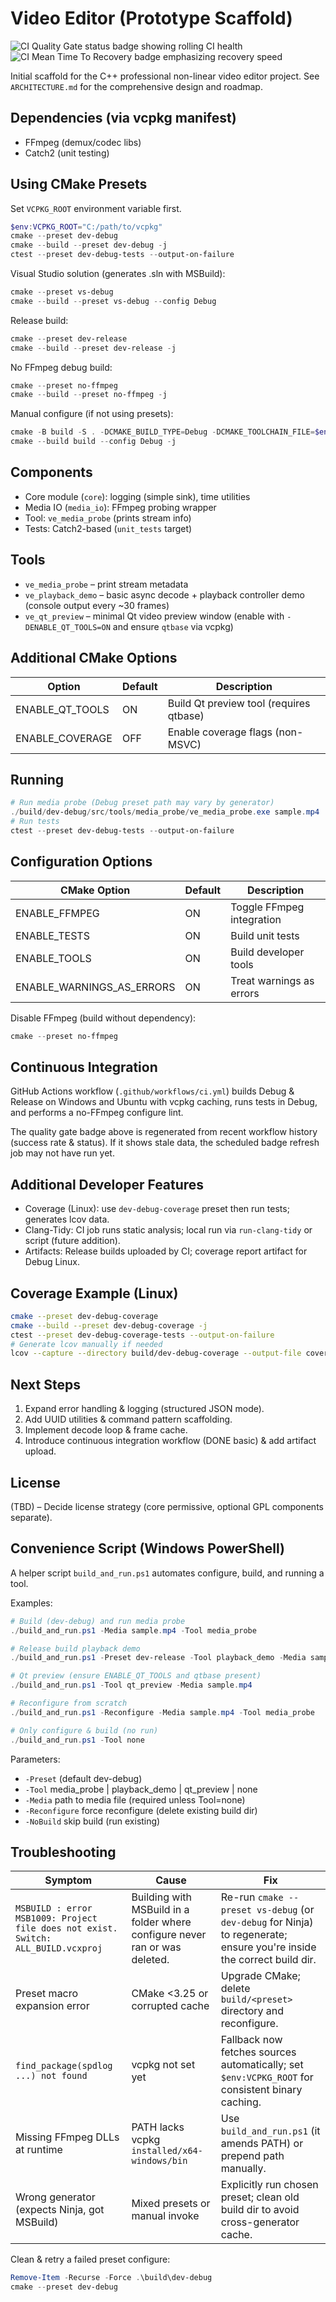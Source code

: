 # Video Editor (Prototype Scaffold)

![CI Quality Gate status badge showing rolling CI health](./.badges/ci_status.svg "CI Quality Gate (rolling success, MTTR)")
![CI Mean Time To Recovery badge emphasizing recovery speed](./.badges/ci_mttr.svg "CI Mean Time To Recovery")

Initial scaffold for the C++ professional non-linear video editor project. See `ARCHITECTURE.md` for the comprehensive design and roadmap.

## Dependencies (via vcpkg manifest)
- FFmpeg (demux/codec libs)
- Catch2 (unit testing)

## Using CMake Presets
Set `VCPKG_ROOT` environment variable first.
```powershell
$env:VCPKG_ROOT="C:/path/to/vcpkg"
cmake --preset dev-debug
cmake --build --preset dev-debug -j
ctest --preset dev-debug-tests --output-on-failure
```
Visual Studio solution (generates .sln with MSBuild):
```powershell
cmake --preset vs-debug
cmake --build --preset vs-debug --config Debug
```
Release build:
```powershell
cmake --preset dev-release
cmake --build --preset dev-release -j
```
No FFmpeg debug build:
```powershell
cmake --preset no-ffmpeg
cmake --build --preset no-ffmpeg -j
```

Manual configure (if not using presets):
```powershell
cmake -B build -S . -DCMAKE_BUILD_TYPE=Debug -DCMAKE_TOOLCHAIN_FILE=$env:VCPKG_ROOT/scripts/buildsystems/vcpkg.cmake
cmake --build build --config Debug -j
```

## Components
- Core module (`core`): logging (simple sink), time utilities
- Media IO (`media_io`): FFmpeg probing wrapper
- Tool: `ve_media_probe` (prints stream info)
- Tests: Catch2-based (`unit_tests` target)

## Tools
- `ve_media_probe` – print stream metadata
- `ve_playback_demo` – basic async decode + playback controller demo (console output every ~30 frames)
- `ve_qt_preview` – minimal Qt video preview window (enable with `-DENABLE_QT_TOOLS=ON` and ensure `qtbase` via vcpkg)

## Additional CMake Options
| Option | Default | Description |
|--------|---------|-------------|
| ENABLE_QT_TOOLS | ON | Build Qt preview tool (requires qtbase) |
| ENABLE_COVERAGE | OFF | Enable coverage flags (non-MSVC) |

## Running
```powershell
# Run media probe (Debug preset path may vary by generator)
./build/dev-debug/src/tools/media_probe/ve_media_probe.exe sample.mp4
# Run tests
ctest --preset dev-debug-tests --output-on-failure
```

## Configuration Options
| CMake Option | Default | Description |
|--------------|---------|-------------|
| ENABLE_FFMPEG | ON | Toggle FFmpeg integration |
| ENABLE_TESTS | ON | Build unit tests |
| ENABLE_TOOLS | ON | Build developer tools |
| ENABLE_WARNINGS_AS_ERRORS | ON | Treat warnings as errors |

Disable FFmpeg (build without dependency):
```powershell
cmake --preset no-ffmpeg
```

## Continuous Integration
GitHub Actions workflow (`.github/workflows/ci.yml`) builds Debug & Release on Windows and Ubuntu with vcpkg caching, runs tests in Debug, and performs a no-FFmpeg configure lint.

The quality gate badge above is regenerated from recent workflow history (success rate & status). If it shows stale data, the scheduled badge refresh job may not have run yet.

## Additional Developer Features
- Coverage (Linux): use `dev-debug-coverage` preset then run tests; generates lcov data.
- Clang-Tidy: CI job runs static analysis; local run via `run-clang-tidy` or script (future addition).
- Artifacts: Release builds uploaded by CI; coverage report artifact for Debug Linux.

## Coverage Example (Linux)
```bash
cmake --preset dev-debug-coverage
cmake --build --preset dev-debug-coverage -j
ctest --preset dev-debug-coverage-tests --output-on-failure
# Generate lcov manually if needed
lcov --capture --directory build/dev-debug-coverage --output-file coverage.info
```

## Next Steps
1. Expand error handling & logging (structured JSON mode).
2. Add UUID utilities & command pattern scaffolding.
3. Implement decode loop & frame cache.
4. Introduce continuous integration workflow (DONE basic) & add artifact upload.

## License
(TBD) – Decide license strategy (core permissive, optional GPL components separate).

## Convenience Script (Windows PowerShell)
A helper script `build_and_run.ps1` automates configure, build, and running a tool.

Examples:
```powershell
# Build (dev-debug) and run media probe
./build_and_run.ps1 -Media sample.mp4 -Tool media_probe

# Release build playback demo
./build_and_run.ps1 -Preset dev-release -Tool playback_demo -Media sample.mp4

# Qt preview (ensure ENABLE_QT_TOOLS and qtbase present)
./build_and_run.ps1 -Tool qt_preview -Media sample.mp4

# Reconfigure from scratch
./build_and_run.ps1 -Reconfigure -Media sample.mp4 -Tool media_probe

# Only configure & build (no run)
./build_and_run.ps1 -Tool none
```
Parameters:
- `-Preset` (default dev-debug)
- `-Tool` media_probe | playback_demo | qt_preview | none
- `-Media` path to media file (required unless Tool=none)
- `-Reconfigure` force reconfigure (delete existing build dir)
- `-NoBuild` skip build (run existing)

## Troubleshooting
| Symptom | Cause | Fix |
|---------|-------|-----|
| `MSBUILD : error MSB1009: Project file does not exist. Switch: ALL_BUILD.vcxproj` | Building with MSBuild in a folder where configure never ran or was deleted. | Re-run `cmake --preset vs-debug` (or `dev-debug` for Ninja) to regenerate; ensure you're inside the correct build dir. |
| Preset macro expansion error | CMake <3.25 or corrupted cache | Upgrade CMake; delete `build/<preset>` directory and reconfigure. |
| `find_package(spdlog ...) not found` | vcpkg not set yet | Fallback now fetches sources automatically; set `$env:VCPKG_ROOT` for consistent binary caching. |
| Missing FFmpeg DLLs at runtime | PATH lacks vcpkg `installed/x64-windows/bin` | Use `build_and_run.ps1` (it amends PATH) or prepend path manually. |
| Wrong generator (expects Ninja, got MSBuild) | Mixed presets or manual invoke | Explicitly run chosen preset; clean old build dir to avoid cross-generator cache. |

Clean & retry a failed preset configure:
```powershell
Remove-Item -Recurse -Force .\build\dev-debug
cmake --preset dev-debug
```

